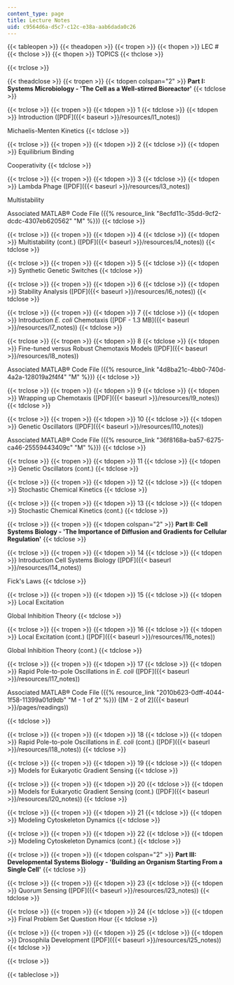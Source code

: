 ```yaml
---
content_type: page
title: Lecture Notes
uid: c9564d6a-d5c7-c12c-e38a-aab6dada0c26
---
```


{{< tableopen >}}
{{< theadopen >}}
{{< tropen >}}
{{< thopen >}}
LEC #
{{< thclose >}}
{{< thopen >}}
TOPICS
{{< thclose >}}

{{< trclose >}}

{{< theadclose >}}
{{< tropen >}}
{{< tdopen colspan="2" >}}
**Part I: Systems Microbiology - 'The Cell as a Well-stirred Bioreactor'**
{{< tdclose >}}

{{< trclose >}}
{{< tropen >}}
{{< tdopen >}}
1
{{< tdclose >}}
{{< tdopen >}}
Introduction ([PDF]({{< baseurl >}}/resources/l1_notes))  
  
Michaelis-Menten Kinetics
{{< tdclose >}}

{{< trclose >}}
{{< tropen >}}
{{< tdopen >}}
2
{{< tdclose >}}
{{< tdopen >}}
Equilibrium Binding  
  
Cooperativity
{{< tdclose >}}

{{< trclose >}}
{{< tropen >}}
{{< tdopen >}}
3
{{< tdclose >}}
{{< tdopen >}}
Lambda Phage ([PDF]({{< baseurl >}}/resources/l3_notes))  
  
Multistability  
  
Associated MATLAB® Code File ({{% resource_link "8ecfd11c-35dd-9cf2-dcdc-4307eb620562" "M" %}})
{{< tdclose >}}

{{< trclose >}}
{{< tropen >}}
{{< tdopen >}}
4
{{< tdclose >}}
{{< tdopen >}}
Multistability (cont.) ([PDF]({{< baseurl >}}/resources/l4_notes))
{{< tdclose >}}

{{< trclose >}}
{{< tropen >}}
{{< tdopen >}}
5
{{< tdclose >}}
{{< tdopen >}}
Synthetic Genetic Switches
{{< tdclose >}}

{{< trclose >}}
{{< tropen >}}
{{< tdopen >}}
6
{{< tdclose >}}
{{< tdopen >}}
Stability Analysis ([PDF]({{< baseurl >}}/resources/l6_notes))
{{< tdclose >}}

{{< trclose >}}
{{< tropen >}}
{{< tdopen >}}
7
{{< tdclose >}}
{{< tdopen >}}
Introduction _E. coli_ Chemotaxis ([PDF - 1.3 MB]({{< baseurl >}}/resources/l7_notes))
{{< tdclose >}}

{{< trclose >}}
{{< tropen >}}
{{< tdopen >}}
8
{{< tdclose >}}
{{< tdopen >}}
Fine-tuned versus Robust Chemotaxis Models ([PDF]({{< baseurl >}}/resources/l8_notes))  
  
Associated MATLAB® Code File ({{% resource_link "4d8ba21c-4bb0-740d-4a2a-128019a2f4f4" "M" %}})
{{< tdclose >}}

{{< trclose >}}
{{< tropen >}}
{{< tdopen >}}
9
{{< tdclose >}}
{{< tdopen >}}
Wrapping up Chemotaxis ([PDF]({{< baseurl >}}/resources/l9_notes))
{{< tdclose >}}

{{< trclose >}}
{{< tropen >}}
{{< tdopen >}}
10
{{< tdclose >}}
{{< tdopen >}}
Genetic Oscillators ([PDF]({{< baseurl >}}/resources/l10_notes))  
  
Associated MATLAB® Code File ({{% resource_link "36f8168a-ba57-6275-ca46-25559443409c" "M" %}})
{{< tdclose >}}

{{< trclose >}}
{{< tropen >}}
{{< tdopen >}}
11
{{< tdclose >}}
{{< tdopen >}}
Genetic Oscillators (cont.)
{{< tdclose >}}

{{< trclose >}}
{{< tropen >}}
{{< tdopen >}}
12
{{< tdclose >}}
{{< tdopen >}}
Stochastic Chemical Kinetics
{{< tdclose >}}

{{< trclose >}}
{{< tropen >}}
{{< tdopen >}}
13
{{< tdclose >}}
{{< tdopen >}}
Stochastic Chemical Kinetics (cont.)
{{< tdclose >}}

{{< trclose >}}
{{< tropen >}}
{{< tdopen colspan="2" >}}
**Part II: Cell Systems Biology - 'The Importance of Diffusion and Gradients for Cellular Regulation'**
{{< tdclose >}}

{{< trclose >}}
{{< tropen >}}
{{< tdopen >}}
14
{{< tdclose >}}
{{< tdopen >}}
Introduction Cell Systems Biology ([PDF]({{< baseurl >}}/resources/l14_notes))  
  
Fick's Laws
{{< tdclose >}}

{{< trclose >}}
{{< tropen >}}
{{< tdopen >}}
15
{{< tdclose >}}
{{< tdopen >}}
Local Excitation  
  
Global Inhibition Theory
{{< tdclose >}}

{{< trclose >}}
{{< tropen >}}
{{< tdopen >}}
16
{{< tdclose >}}
{{< tdopen >}}
Local Excitation (cont.) ([PDF]({{< baseurl >}}/resources/l16_notes))  
  
Global Inhibition Theory (cont.)
{{< tdclose >}}

{{< trclose >}}
{{< tropen >}}
{{< tdopen >}}
17
{{< tdclose >}}
{{< tdopen >}}
Rapid Pole-to-pole Oscillations in _E. coli_ ([PDF]({{< baseurl >}}/resources/l17_notes))

Associated MATLAB® Code File ({{% resource_link "2010b623-0dff-4044-1f58-11399a01d9db" "M - 1 of 2" %}}) ([M - 2 of 2]({{< baseurl >}}/pages/readings))


{{< tdclose >}}

{{< trclose >}}
{{< tropen >}}
{{< tdopen >}}
18
{{< tdclose >}}
{{< tdopen >}}
Rapid Pole-to-pole Oscillations in _E. coli_ (cont.) ([PDF]({{< baseurl >}}/resources/l18_notes))
{{< tdclose >}}

{{< trclose >}}
{{< tropen >}}
{{< tdopen >}}
19
{{< tdclose >}}
{{< tdopen >}}
Models for Eukaryotic Gradient Sensing
{{< tdclose >}}

{{< trclose >}}
{{< tropen >}}
{{< tdopen >}}
20
{{< tdclose >}}
{{< tdopen >}}
Models for Eukaryotic Gradient Sensing (cont.) ([PDF]({{< baseurl >}}/resources/l20_notes))
{{< tdclose >}}

{{< trclose >}}
{{< tropen >}}
{{< tdopen >}}
21
{{< tdclose >}}
{{< tdopen >}}
Modeling Cytoskeleton Dynamics
{{< tdclose >}}

{{< trclose >}}
{{< tropen >}}
{{< tdopen >}}
22
{{< tdclose >}}
{{< tdopen >}}
Modeling Cytoskeleton Dynamics (cont.)
{{< tdclose >}}

{{< trclose >}}
{{< tropen >}}
{{< tdopen colspan="2" >}}
**Part III: Developmental Systems Biology - 'Building an Organism Starting From a Single Cell'**
{{< tdclose >}}

{{< trclose >}}
{{< tropen >}}
{{< tdopen >}}
23
{{< tdclose >}}
{{< tdopen >}}
Quorum Sensing ([PDF]({{< baseurl >}}/resources/l23_notes))
{{< tdclose >}}

{{< trclose >}}
{{< tropen >}}
{{< tdopen >}}
24
{{< tdclose >}}
{{< tdopen >}}
Final Problem Set Question Hour
{{< tdclose >}}

{{< trclose >}}
{{< tropen >}}
{{< tdopen >}}
25
{{< tdclose >}}
{{< tdopen >}}
Drosophila Development ([PDF]({{< baseurl >}}/resources/l25_notes))
{{< tdclose >}}

{{< trclose >}}

{{< tableclose >}}
